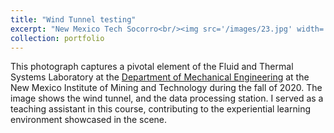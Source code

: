 ```yaml
---
title: "Wind Tunnel testing"
excerpt: "New Mexico Tech Socorro<br/><img src='/images/23.jpg' width='300' ><img src='/images/24.jpg' width='300' >"
collection: portfolio
---
```

This photograph captures a pivotal element of the Fluid and Thermal Systems Laboratory at the [Department of Mechanical Engineering](https://nmt.edu/academics/mtls/index.php) at the New Mexico Institute of Mining and Technology during the fall of 2020. 
The image shows the wind tunnel, and the data processing station. I served as a teaching assistant in this course, contributing to the experiential learning environment showcased in the scene.

